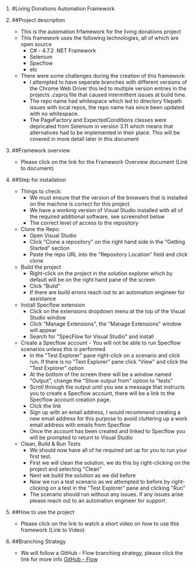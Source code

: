 ﻿1. #Living Donations Automation Framework

2. ##Project description
	* This is the automation frfamework for the living donations project
	* This framework uses the following technologies, all of which are open source
		* C# - 4.7.2 .NET Framework
		* Selenium 
		* Specflow
		* etc
	* There were some challenges during the creation of this framework:
		* I attempted to have seperate branches with different versions of the Chrome Web Driver
		  this led to multiple version entries in the projects .csproj file that caused intermittent issues at build time.
		* The repo name had whitespace which led to directory filepath issues with local repos, the repo name has since
	      been updated with no whitespace.
	    * The PageFactory and ExpectedConditions classes were depricated from Selenium in version 3.11 which means that alternatives 
	      had to be implemented in their place.  This will be covered in more detail later in this document

3. ##Framework overview
	* Please click on the link for the Framework Overview document
	(Link to document)

4. ##Step for installation
	* Things to check:
		* We must ensure that the version of the browsers that is installed on the machine is correct for this project.
		* We have a working version of Visual Studio installed with all of the required additional software, see screenshot below
		* The correct level of access to the repository   
	* Clone the Repo:
		* Open Visual Studio 
		* Click "Clone a repository" on the right hand side in the "Getting Started" section
		* Paste the repo URL into the "Repository Location" field and click clone
	* Build the project
		* Right-click on the project in the solution explorer which by default will be on the right hand pane of the screen
		* Click "Build"
		* If there are build errors reach out to an automation engineer for assistance
	* Install Specflow extension
		* Click on the extensions dropdown menu at the top of the Visual Studio window
		* Click "Manage Extensions", the "Manage Extensions" window will appear
		* Search for "SpecFlow for Visual Studio" and install
	* Create a Specflow account - You will not be able to run Specflow scenarios unless this is performed
		* In the "Test Explorer" pane right-click on a scenario and click run.  If there is no "Text Explorer" pane 
		  click "View" and click the "Test Explorer" option
		* At the bottom of the screen there will be a window named "Output", change the "Show output from" option to "tests"
		* Scroll through the output until you see a message that instructs you to create a Specflow account, there will be a link to the 
		  Specflow account creation page.
		* Click the link
		* Sign up with an email address, I would recommend creating a new email address for this purpose to avoid cluttering up a work email address with emails from Specflow
		* Once the account has been created and linked to Specflow you will be prompted to return to Visual Studio
	* Clean, Build & Run Tests
		* We should now have all of he required set up for you to run your first test.
		* First we will clean the solution, we do this by right-clicking on the project and selecting "Clean"
		* Next we build the solution as we did before
		* Now we run a test scenario as we attempted to before by right-clicking on a test in the "Test Explorer" pane and clicking "Run"
		* The scenario should run without any issues.  If any issues arise please reach out to an automation engineer for support.	

5. ##How to use the project
	* Please click on the link to watch a short video on how to use this framework
	(Link to Video)

6. ##Branching Strategy
	* We will follow a GitHub - Flow branching strategy, please click the link for more info 
	[GitHub - Flow](https://docs.github.com/en/get-started/quickstart/github-flow?msclkid=1ee9e23bb42d11ec8ec54444d15d7c64)




